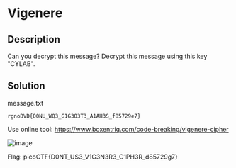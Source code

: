 # Vigenere
## Description
Can you decrypt this message?
Decrypt this message using this key "CYLAB".
## Solution
message.txt
```
rgnoDVD{O0NU_WQ3_G1G3O3T3_A1AH3S_f85729e7}
```
Use online tool: https://www.boxentriq.com/code-breaking/vigenere-cipher

![image](https://github.com/Selwynuy/PicoCTF/assets/107299589/936d35e2-707b-450d-b399-86b8daf51bfb)

Flag: picoCTF{D0NT_US3_V1G3N3R3_C1PH3R_d85729g7}
